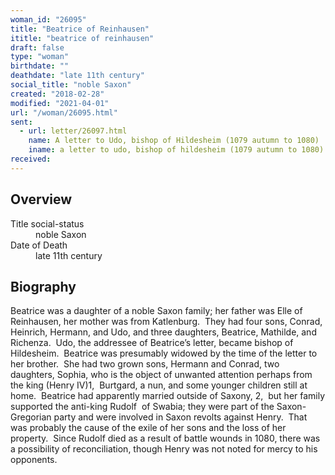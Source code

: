 ```yaml
---
woman_id: "26095"
title: "Beatrice of Reinhausen"
ititle: "beatrice of reinhausen"
draft: false
type: "woman"
birthdate: ""
deathdate: "late 11th century"
social_title: "noble Saxon"
created: "2018-02-28"
modified: "2021-04-01"
url: "/woman/26095.html"
sent:
  - url: letter/26097.html
    name: A letter to Udo, bishop of Hildesheim (1079 autumn to 1080)
    iname: a letter to udo, bishop of hildesheim (1079 autumn to 1080)
received:
---
```

<h2 class="mt-4">Overview</h2><dt>Title social-status</dt><dd>noble Saxon</dd><dt>Date of Death</dt><dd>late 11th century</dd><h2 class="mt-4">Biography</h2><p>Beatrice was a daughter of a noble Saxon family; her father was Elle of Reinhausen, her mother was from Katlenburg.&nbsp; They had four sons, Conrad, Heinrich, Hermann, and Udo, and three daughters, Beatrice, Mathilde, and Richenza.&nbsp; Udo, the addressee of Beatrice’s letter, became bishop of Hildesheim.&nbsp; Beatrice was presumably widowed by the time of the letter to her brother.&nbsp; She had two grown sons, Hermann and Conrad, two daughters, Sophia, who is the object of unwanted attention perhaps from the king (Henry IV)1,&nbsp; Burtgard, a nun, and some younger children still at home.&nbsp; Beatrice had apparently married outside of Saxony, 2,&nbsp; but her family supported the anti-king Rudolf&nbsp; of Swabia; they were part of the Saxon-Gregorian party and were involved in Saxon revolts against Henry.&nbsp; That was probably the cause of the exile of her sons and the loss of her property.&nbsp; Since Rudolf died as a result of battle wounds in 1080, there was a possibility of reconciliation, though Henry was not noted for mercy to his opponents.&nbsp;&nbsp;</p>